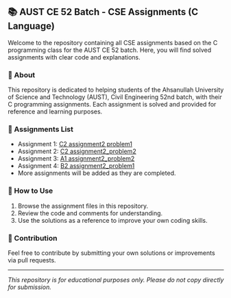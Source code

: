 ## 📚 AUST CE 52 Batch - CSE Assignments (C Language)

Welcome to the repository containing all CSE assignments based on the C programming class for the AUST CE 52 batch. Here, you will find solved assignments with clear code and explanations.

### 📖 About
This repository is dedicated to helping students of the Ahsanullah University of Science and Technology (AUST), Civil Engineering 52nd batch, with their C programming assignments. Each assignment is solved and provided for reference and learning purposes.

### 📝 Assignments List
- Assignment 1: [C2 assignment2 problem1](problem1.c)
- Assignment 2: [C2 assignment2_problem2](problem2.c)
- Assignment 3: [A1 assignment2_problem2](problem3.c)
- Assignment 4: [B2 assignment2_problem1](problem4.c)
- More assignments will be added as they are completed.

### 🚩 How to Use
1. Browse the assignment files in this repository.
2. Review the code and comments for understanding.
3. Use the solutions as a reference to improve your own coding skills.

### 🤝 Contribution
Feel free to contribute by submitting your own solutions or improvements via pull requests.

---
*This repository is for educational purposes only. Please do not copy directly for submission.*
